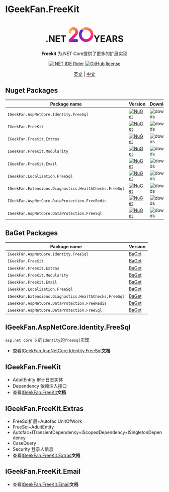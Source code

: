 # IGeekFan.FreeKit

<div align="center">
<h1 align="center"> .NET <img alt="logo" src="docs/images/logo.png" width="80px"/>YEARS </h1>

**Freekit** 为.NET Core提供了更多的扩展实现

[![.NET IDE Rider](https://img.shields.io/static/v1?style=float&logo=rider&label=Rider&message=jetbrains&color=red)](https://www.jetbrains.com/rider/)
[![GitHub license](https://img.shields.io/badge/license-MIT-blue.svg)](https://raw.githubusercontent.com/luoyunchong/IGeekFan.AspNetCore.RapiDoc/master/LICENSE)
<p>
     <a href="README.md">英文</a> |  <a href="README.zh-CN.md">中文</a>
</p>
</div>

## Nuget Packages

| Package name| Version| Downloads|
| ------- | ------- | ------- |
| `IGeekFan.AspNetCore.Identity.FreeSql` | [![NuGet](https://img.shields.io/nuget/v/IGeekFan.AspNetCore.Identity.FreeSql.svg?style=flat-square&label=nuget&color=fedcba)](https://www.nuget.org/packages/IGeekFan.AspNetCore.Identity.FreeSql/) | ![downloads](https://img.shields.io/nuget/dt/IGeekFan.AspNetCore.Identity.FreeSql.svg) |
| `IGeekFan.FreeKit`| [![NuGet](https://img.shields.io/nuget/v/IGeekFan.FreeKit.svg?style=flat-square&label=nuget)](https://www.nuget.org/packages/IGeekFan.FreeKit/)| ![downloads](https://img.shields.io/nuget/dt/IGeekFan.FreeKit.svg)|    
| `IGeekFan.FreeKit.Extras`| [![NuGet](https://img.shields.io/nuget/v/IGeekFan.FreeKit.Extras.svg?style=flat-square&label=nuget)](https://www.nuget.org/packages/IGeekFan.FreeKit.Extras/)                                        | ![downloads](https://img.shields.io/nuget/dt/IGeekFan.FreeKit.Extras.svg)|
| `IGeekFan.FreeKit.Modularity`| [![NuGet](https://img.shields.io/nuget/v/IGeekFan.FreeKit.Modularity.svg?style=flat-square&label=nuget)](https://www.nuget.org/packages/IGeekFan.FreeKit.Modularity/)                                | ![downloads](https://img.shields.io/nuget/dt/IGeekFan.FreeKit.Modularity.svg)|
| `IGeekFan.FreeKit.Email`| [![NuGet](https://img.shields.io/nuget/v/IGeekFan.FreeKit.Email.svg?style=flat-square&label=nuget)](https://www.nuget.org/packages/IGeekFan.FreeKit.Email/)                                | ![downloads](https://img.shields.io/nuget/dt/IGeekFan.FreeKit.Email.svg)|
| `IGeekFan.Localization.FreeSql`| [![NuGet](https://img.shields.io/nuget/v/IGeekFan.Localization.FreeSql.svg?style=flat-square&label=nuget)](https://www.nuget.org/packages/IGeekFan.Localization.FreeSql/)| ![downloads](https://img.shields.io/nuget/dt/IGeekFan.Localization.FreeSql.svg)|
| `IGeekFan.Extensions.Diagnostics.HealthChecks.FreeSql`| [![NuGet](https://img.shields.io/nuget/v/IGeekFan.Extensions.Diagnostics.HealthChecks.FreeSql.svg?style=flat-square&label=nuget)](https://www.nuget.org/packages/IGeekFan.Extensions.Diagnostics.HealthChecks.FreeSql/)| ![downloads](https://img.shields.io/nuget/dt/IGeekFan.Extensions.Diagnostics.HealthChecks.FreeSql.svg)|
| `IGeekFan.AspNetCore.DataProtection.FreeRedis`| [![NuGet](https://img.shields.io/nuget/v/IGeekFan.AspNetCore.DataProtection.FreeRedis.svg?style=flat-square&label=nuget)](https://www.nuget.org/packages/IGeekFan.AspNetCore.DataProtection.FreeRedis/)| ![downloads](https://img.shields.io/nuget/dt/IGeekFan.AspNetCore.DataProtection.FreeRedis.svg)|
| `IGeekFan.AspNetCore.DataProtection.FreeSql`| [![NuGet](https://img.shields.io/nuget/v/IGeekFan.AspNetCore.DataProtection.FreeSql.svg?style=flat-square&label=nuget)](https://www.nuget.org/packages/IGeekFan.AspNetCore.DataProtection.FreeSql/)| ![downloads](https://img.shields.io/nuget/dt/IGeekFan.AspNetCore.DataProtection.FreeSql.svg)|




## BaGet Packages

| Package name                           | Version                                                                                                                                                                                                  |
| -------------------------------------- | -------------------------------------------------------------------------------------------------------------------------------------------------------------------------------------------------------- |
| `IGeekFan.AspNetCore.Identity.FreeSql` | [BaGet](http://124.70.130.97:5555/packages/IGeekFan.AspNetCore.Identity.FreeSql) |
| `IGeekFan.FreeKit`                          | [BaGet](http://124.70.130.97:5555/packages/IGeekFan.FreeKit)|
| `IGeekFan.FreeKit.Extras`                 | [BaGet](http://124.70.130.97:5555/packages/IGeekFan.FreeKit.Extras)|
| `IGeekFan.FreeKit.Modularity`            | [BaGet](http://124.70.130.97:5555/packages/IGeekFan.FreeKit.Modularity)|   
| `IGeekFan.FreeKit.Email`                  | [BaGet](http://124.70.130.97:5555/packages/IGeekFan.FreeKit.Email)|   
| `IGeekFan.Localization.FreeSql`          | [BaGet](http://124.70.130.97:5555/packages/IGeekFan.Localization.FreeSql)|
| `IGeekFan.Extensions.Diagnostics.HealthChecks.FreeSql`          | [BaGet](http://124.70.130.97:5555/packages/IGeekFan.Extensions.Diagnostics.HealthChecks.FreeSql)|
| `IGeekFan.AspNetCore.DataProtection.FreeRedis`          | [BaGet](http://124.70.130.97:5555/packages/IGeekFan.AspNetCore.DataProtection.FreeRedis)|
| `IGeekFan.AspNetCore.DataProtection.FreeSql`            | [BaGet](http://124.70.130.97:5555/packages/IGeekFan.AspNetCore.DataProtection.FreeSql)|




## IGeekFan.AspNetCore.Identity.FreeSql

`asp.net core 6` 的`identity`的`freesql`实现
- 查看[IGeekFan.AspNetCore.Identity.FreeSql](./src/IGeekFan.AspNetCore.Identity.FreeSql/README.md)**文档**

## IGeekFan.FreeKit

- AduitEntity 审计日志实体
- Dependency 依赖注入接口
- 查看[IGeekFan.FreeKit](./src/IGeekFan.FreeKit/README.md)**文档**
## IGeekFan.FreeKit.Extras

- FreeSql扩展+Autofac UnitOfWork
- FreeSql+AduitEntity
- Autofac+ITransientDependency+IScopedDependency+ISingletonDependency
- CaseQuery 
- Security 登录人信息
- 查看[IGeekFan.FreeKit.Extras](./src/IGeekFan.FreeKit.Extras/README.md)**文档**
## IGeekFan.FreeKit.Email

- 查看[IGeekFan.FreeKit.Email](./src/IGeekFan.FreeKit.Email/README.md)**文档**
